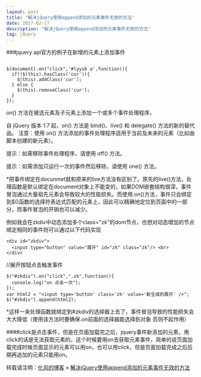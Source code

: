 ```yaml
---
layout: post
title: "解决jQuery使用append添加的元素事件无效的方法"
date: 2017-02-17
description: "解决jQuery使用append添加的元素事件无效的方法"
tag: jQuery
---
```


###jquery api官方的例子在新增的元素上添加事件

```

$(document).on("click",'#lyysb a',function(){
  if(!$(this).hasClass('cur')){
    $(this).addClass('cur');
  } else {
    $(this).removeClass('cur');
  }
});
```
on() 方法在被选元素及子元素上添加一个或多个事件处理程序。

自 jQuery 版本 1.7 起，on() 方法是 bind()、live() 和 delegate() 方法的新的替代品。
注意：使用 on() 方法添加的事件处理程序适用于当前及未来的元素（比如由脚本创建的新元素）。

提示：如需移除事件处理程序，请使用 off() 方法。

提示：如需添加只运行一次的事件然后移除，请使用 one() 方法。


*把事件绑定在docunmet就和原来的live方法没有区别了。原先的live()方法，处理函数是默认绑定在document对象上不能变的，如果DOM嵌套结构很深，事件冒泡通过大量祖先元素会导致较大的性能损失。而使用.on()方法，事件只会绑定到$()函数的选择符表达式匹配的元素上，因此可以精确地定位到页面中的一部分，而事件冒泡的开销也可以减少。


例如我会在zkdiv中动态添加多个class="zk"的dom节点，也想对动态增加的节点绑定相同的事件则可以通过以下代码实现

```
<div id="zkdiv">
  <input type="button" value="展开" id="zk" class="zk"/> <br>
</div>
```
//展开按钮点击触发事件
```
$("#zkdiv").on("click",".zk",function(){
  console.log("on 点击一次");
});
var html2 = "<input type='button' class='zk' value='新生成的展开' />";
$("#zkdiv").append(html2);
```
*这样一来处理函数就绑定到#zkdiv的选择器上去了，事件冒泡导致的性能损失会大大降低（使用该方法时要确保.on前面的选择器能选择到对象 否则不起作用）

####click是点击事件，但是在页面加载完之后，jquery事件新添加的元素，用click的话是无法获取元素的，这个时候要用on去获取元素事件，简单的说页面加载完成时候页面显示的元素可以用on，也可以用click，但是页面加载完成之后后期再追加的元素只能用on。

转载请注明：[化风的博客](http://xinchanghao.github.io) » [解决jQuery使用append添加的元素事件无效的方法](/2017/02/解决jQuery使用append添加的元素事件无效的方法/)

